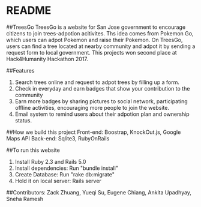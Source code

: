 # README

##TreesGo
TreesGo is a website for San Jose government to encourage citizens to join trees-adpotion acitivites.
Ths idea comes from Pokemon Go, which users can adpot Pokemon and raise their Pokemon. On TreesGo, users can find a tree located at nearby community and adpot it by sending a request form to local government.
This projects won second place at Hack4Humanity Hackathon 2017. 

##Features
1. Search trees online and request to adpot trees by filling up a form. 
2. Check in everyday and earn badges that show your contribution to the community
3. Earn more badges by sharing pictures to social network, participating offline activities, encouraging more people to join the website. 
4. Email system to remind users about their adpotion plan and ownership status. 

##How we build this project
Front-end: Boostrap, KnockOut.js, Google Maps API
Back-end: Sqlite3, RubyOnRails

##To run this website
  1. Install Ruby 2.3 and Rails 5.0
  2. Install dependencies: Run "bundle install" 
  3. Create Database: Run "rake db:migrate"
  4. Hold it on local server: Rails server 
  
##Contributors:
  Zack Zhuang, Yueqi Su, Eugene Chiang, Ankita Upadhyay, Sneha Ramesh

